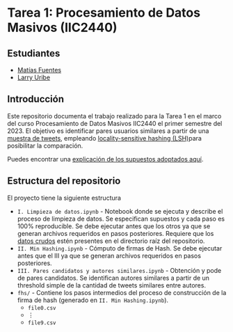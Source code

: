 # Tarea 1: Procesamiento de Datos Masivos (IIC2440)

## Estudiantes

- [Matías Fuentes](https://github.com/matifuentes2)
- [Larry Uribe](https://github.com/larryuc)

## Introducción
Este repositorio documenta el trabajo realizado para la Tarea 1 en el marco del curso Procesamiento de Datos Masivos IIC2440 el primer semestre del 2023. El objetivo es identificar pares usuarios similares a partir de una [muestra de tweets](https://drive.google.com/file/d/1QZKOgZ46A_2RRsKhPNOwCTGEXP91H4Td/view), empleando [locality-sensitive hashing (LSH)](https://en.wikipedia.org/wiki/Locality-sensitive_hashing#:~:text=In%20computer%20science%2C%20locality%2Dsensitive,universe%20of%20possible%20input%20items.)para posibilitar la comparación.

Puedes encontrar una [explicación de los supuestos adoptados aquí](https://www.youtube.com/watch?v=videoID).

## Estructura del repositorio

El proyecto tiene la siguiente estructura


- `I. Limpieza de datos.ipynb` - Notebook donde se ejecuta y describe el proceso de limpieza de datos. Se especifican supuestos y cada paso es 100% reproducible. Se debe ejecutar antes que los otros ya que se generan archivos requeridos en pasos posteriores. Requiere que los [datos crudos](https://drive.google.com/file/d/1QZKOgZ46A_2RRsKhPNOwCTGEXP91H4Td/view) estén presentes en el directorio raíz del repositorio.
- `II. Min Hashing.ipynb` - Cómputo de firmas de Hash. Se debe ejecutar antes que el III ya que se generan archivos requeridos en pasos posteriores.
- `III. Pares candidatos y autores similares.ipynb` - Obtención y pode de pares candidatos. Se identifican autores similares a partir de un threshold simple de la cantidad de tweets similares entre autores. 
- `fhs/` - Contiene los pasos intermedios del proceso de construcción de la firma de hash (generado en `II. Min Hashing.ipynb`).
    - `file0.csv`
    - $\vdots$
    - `file9.csv`



